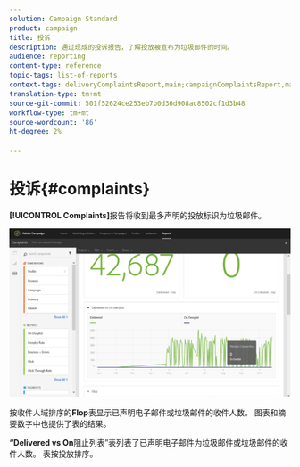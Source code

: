 ```yaml
---
solution: Campaign Standard
product: campaign
title: 投诉
description: 通过现成的投诉报告，了解投放被宣布为垃圾邮件的时间。
audience: reporting
content-type: reference
topic-tags: list-of-reports
context-tags: deliveryComplaintsReport,main;campaignComplaintsReport,main;programComplaintsReport,main
translation-type: tm+mt
source-git-commit: 501f52624ce253eb7b0d36d908ac8502cf1d3b48
workflow-type: tm+mt
source-wordcount: '86'
ht-degree: 2%

---
```



# 投诉{#complaints}

**[!UICONTROL Complaints]**&#x200B;报告将收到最多声明的投放标识为垃圾邮件。

![](assets/delivery_reports_complaints.png)

按收件人域排序的&#x200B;**Flop**&#x200B;表显示已声明电子邮件或垃圾邮件的收件人数。 图表和摘要数字中也提供了表的结果。

**“Delivered vs On**&#x200B;阻止列表”表列表了已声明电子邮件为垃圾邮件或垃圾邮件的收件人数。 表按投放排序。
